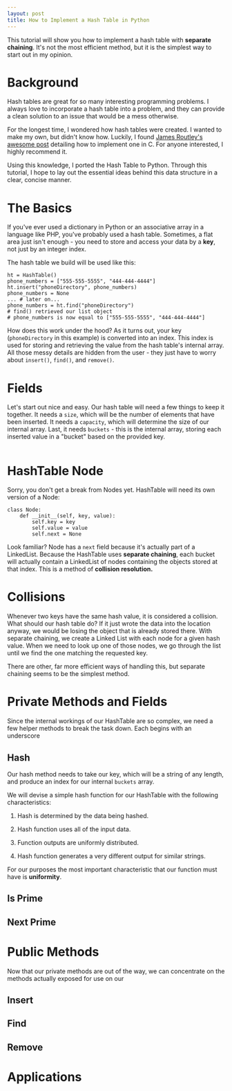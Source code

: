 ```yaml
---
layout: post
title: How to Implement a Hash Table in Python
---
```


This tutorial will show you how to implement a hash table with **separate chaining**. It's not the most efficient method, but it is the simplest way to start out in my opinion.

# Background

Hash tables are great for so many interesting programming problems. I always love to incorporate a hash table into a problem, and they can provide a clean solution to an issue that would be a mess otherwise.

For the longest time, I wondered how hash tables were created. I wanted to make my own, but didn't know how. Luckily, I found [James Routley's awesome post](https://github.com/jamesroutley/write-a-hash-table) detailing how to implement one in C. For anyone interested, I highly recommend it.

Using this knowledge, I ported the Hash Table to Python. Through this tutorial, I hope to lay out the essential ideas behind this data structure in a clear, concise manner.

# The Basics

If you've ever used a dictionary in Python or an associative array in a language like PHP, you've probably used a hash table. Sometimes, a flat area just isn't enough - you need to store and access your data by a **key**, not just by an integer index.

The hash table we build will be used like this:

```
ht = HashTable()
phone_numbers = ["555-555-5555", "444-444-4444"]
ht.insert("phoneDirectory", phone_numbers)
phone_numbers = None
... # later on...
phone_numbers = ht.find("phoneDirectory")
# find() retrieved our list object
# phone_numbers is now equal to ["555-555-5555", "444-444-4444"]
```

How does this work under the hood? As it turns out, your key (`phoneDirectory` in this example) is converted into an index. This index is used for storing and retrieving the value from the hash table's internal array. All those messy details are hidden from the user - they just have to worry about `insert()`, `find()`, and `remove()`.

# Fields

Let's start out nice and easy. Our hash table will need a few things to keep it together. It needs a `size`, which will be the number of elements that have been inserted. It needs a `capacity`, which will determine the size of our internal array. Last, it needs `buckets` - this is the internal array, storing each inserted value in a "bucket" based on the provided key.

```

```

# HashTable Node

Sorry, you don't get a break from Nodes yet. HashTable will need its own version of a Node:

```
class Node:
    def __init__(self, key, value):
        self.key = key
        self.value = value
        self.next = None
```

Look familiar? Node has a `next` field because it's actually part of a LinkedList. Because the HashTable uses **separate chaining**, each bucket will actually contain a LinkedList of nodes containing the objects stored at that index. This is a method of **collision resolution.**

# Collisions

Whenever two keys have the same hash value, it is considered a collision. What should our hash table do? If it just wrote the data into the location anyway, we would be losing the object that is already stored there. With separate chaining, we create a Linked List with each node for a given hash value. When we need to look up one of those nodes, we go through the list until we find the one matching the requested key.

There are other, far more efficient ways of handling this, but separate chaining seems to be the simplest method.

# Private Methods and Fields

Since the internal workings of our HashTable are so complex, we need a few helper methods to break the task down. Each begins with an underscore

## Hash

Our hash method needs to take our key, which will be a string of any length, and produce an index for our internal `buckets` array.

We will devise a simple hash function for our HashTable with the following characteristics:

1) Hash is determined by the data being hashed.

2) Hash function uses all of the input data.

3) Function outputs are uniformly distributed.

4) Hash function generates a very different output for similar strings.

For our purposes the most important characteristic that our function must have is **uniformity**.

## Is Prime

## Next Prime

# Public Methods

Now that our private methods are out of the way, we can concentrate on the methods actually exposed for use on our 

## Insert

## Find

## Remove

# Applications
